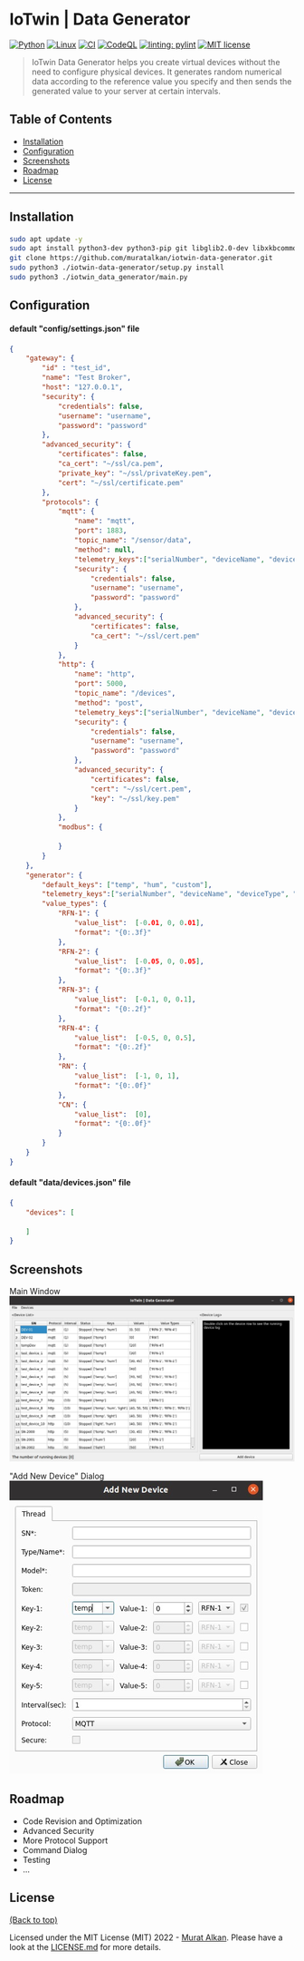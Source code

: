 # IoTwin | Data Generator

[![Python](https://badgen.net/pypi/python/black)](https://www.python.org/downloads/)
[![Linux](https://svgshare.com/i/Zhy.svg)](https://www.linux.org/pages/download/)
[![CI](https://github.com/muratalkan/iotwin-data-generator/actions/workflows/main.yml/badge.svg)](https://github.com/muratalkan/iotwin-data-generator/actions/workflows/main.yml)
[![CodeQL](https://github.com/muratalkan/iotwin-data-generator/actions/workflows/codeql-analysis.yml/badge.svg)](https://github.com/muratalkan/iotwin-data-generator/actions/workflows/codeql-analysis.yml)
[![linting: pylint](https://img.shields.io/badge/linting-pylint-yellowgreen)](https://pypi.org/project/pylint/)
[![MIT license](https://img.shields.io/badge/License-MIT-blue.svg)](https://github.com/muratalkan/iotwin-data-generator/blob/master/LICENSE.md)

> IoTwin Data Generator helps you create virtual devices without the need to configure physical devices. It generates random numerical data according to the reference value you specify and then sends the generated value to your server at certain intervals.


## Table of Contents
- [Installation](#installation)
- [Configuration](#configuration)
- [Screenshots](#screenshots)
- [Roadmap](#roadmap)
- [License](#license)

-------

## Installation

```bash
sudo apt update -y
sudo apt install python3-dev python3-pip git libglib2.0-dev libxkbcommon-x11-0 libqt5x11extras5 -y 
git clone https://github.com/muratalkan/iotwin-data-generator.git
sudo python3 ./iotwin-data-generator/setup.py install
sudo python3 ./iotwin_data_generator/main.py
```

## Configuration

#### default "config/settings.json" file

```JSON
{
    "gateway": {
        "id" : "test_id",
        "name": "Test Broker",
        "host": "127.0.0.1",
        "security": {
            "credentials": false,
            "username": "username",
            "password": "password"
        },
        "advanced_security": {
            "certificates": false,
            "ca_cert": "~/ssl/ca.pem",
            "private_key": "~/ssl/privateKey.pem",
            "cert": "~/ssl/certificate.pem"
        },
        "protocols": {
            "mqtt": {
                "name": "mqtt",
                "port": 1883,
                "topic_name": "/sensor/data",
                "method": null,
                "telemetry_keys":["serialNumber", "deviceName", "deviceType", "deviceModel"],
                "security": {
                    "credentials": false,
                    "username": "username",
                    "password": "password"
                },
                "advanced_security": {
                    "certificates": false,
                    "ca_cert": "~/ssl/cert.pem"
                }
            },
            "http": {
                "name": "http",
                "port": 5000,
                "topic_name": "/devices",
                "method": "post",
                "telemetry_keys":["serialNumber", "deviceName", "deviceType", "deviceModel"],
                "security": {
                    "credentials": false,
                    "username": "username",
                    "password": "password"
                },
                "advanced_security": {
                    "certificates": false,
                    "cert": "~/ssl/cert.pem",
                    "key": "~/ssl/key.pem"
                }
            },
            "modbus": {
                
            }
        }
    },
    "generator": {
        "default_keys": ["temp", "hum", "custom"],
        "telemetry_keys":["serialNumber", "deviceName", "deviceType", "deviceModel"],
        "value_types": {
            "RFN-1": {
                "value_list":  [-0.01, 0, 0.01],
                "format": "{0:.3f}"
            },
            "RFN-2": {
                "value_list":  [-0.05, 0, 0.05],
                "format": "{0:.3f}"
            },
            "RFN-3": {
                "value_list":  [-0.1, 0, 0.1],
                "format": "{0:.2f}"
            },
            "RFN-4": {
                "value_list":  [-0.5, 0, 0.5],
                "format": "{0:.2f}"
            },
            "RN": {
                "value_list":  [-1, 0, 1],
                "format": "{0:.0f}"
            },
            "CN": {
                "value_list":  [0],
                "format": "{0:.0f}"
            }
        }
    }
}
```

#### default "data/devices.json" file

```JSON
{
    "devices": [
 
    ]
}
```

## Screenshots
Main Window </br>
<kbd>
 ![main_window](/assets/main_window.jpg)
</kbd>

"Add New Device" Dialog </br>
<kbd>
  ![add_dialog](/assets/addnewdevice_dialog.jpg)
</kbd>

## Roadmap
- Code Revision and Optimization
- Advanced Security
- More Protocol Support
- Command Dialog
- Testing
- ...

## License
[(Back to top)](#table-of-contents)

Licensed under the MIT License (MIT) 2022 - [Murat Alkan](https://github.com/muratalkan). Please have a look at the [LICENSE.md](LICENSE.md) for more details.
